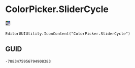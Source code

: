 # ColorPicker.SliderCycle
![](/img/ColorPicker.SliderCycle.png)

``` CSharp
EditorGUIUtility.IconContent("ColorPicker.SliderCycle")
```
## GUID
```
-7083475956794908383
```
